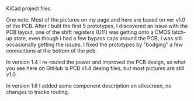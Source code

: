 KiCad project files.

One note: Most of the pictures on my page and here are based on ver v1.0 of the PCB. After I built the first 5 prototypes, I discovered an issue with the PCB layout, one of the shift registers (U11) was getting onto a CMOS latch-up state, even though I had a few bypass caps around the PCB, I was still occasionally getting the issues. I fixed the prototypes by "bodging" a few connections at the bottom of the pcb.

In version 1.4 I re-routed the power and improved the PCB design, so what you see here on GitHub is PCB v1.4 desing files, but most pictures are still v1.0

In version 1.6 I added some component description on silkscreen, no changes to tracks routing.
